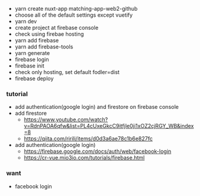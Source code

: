 - yarn create nuxt-app matching-app-web2-github
- choose all of the default settings except vuetify
- yarn dev
- create project at firebase console
- check using firebae hosting
- yarn add firebase
- yarn add firebase-tools
- yarn generate
- firebase login
- firebase init
- check only hosting, set default fodler=dist
- firebase deploy

### tutorial

- add authentication(google login) and firestore on firebase console
- add firestore
  - https://www.youtube.com/watch?v=RdnPAOA6qfw&list=PL4cUxeGkcC9itfjle0ji1xOZ2cjRGY_WB&index=8
  - https://qiita.com/ririli/items/d0d3a6ae78c1b6e827fc
- add authentication(google login)
  - https://firebase.google.com/docs/auth/web/facebook-login
  - https://cr-vue.mio3io.com/tutorials/firebase.html

### want

- facebook login
